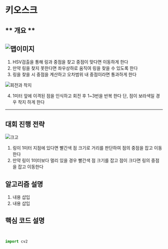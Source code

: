 # 키오스크

## ** 개요 ** 

![맵이미지]()
---

1. HSV검출을 통해 링과 중점을 찾고 중점이 맞다면 이동하게 한다
2. 만약 링을 찾지 못한다면 좌우상하로 움직여 링을 찾을 수 있도록 한다
3. 링을 찾을 시 중점을 계산하고 오차범위 내 중점이라면 통과하게 한다

![회전과 착지]()

4. 1미터 앞에 이격된 점을 인식하고 회전 후 1~3번을 반복 한다 단, 점이 보라색일 경우 착지 하게 한다


---
## **대회 진행 전략** 

![크고]()

1. 링이 1미터 지점에 있다면 빨간색 점 크기로 거리를 판단하여 점의 중점을 잡고 이동한다
2. 만약 링이  1미터보다 멀리 있을 경우 빨간색 점 크기를 잡고 점이 크다면 링의 중점을 잡고 이동한다



## **알고리즘 설명**


1. 내용 삽입
2. 내용 삽입

## **핵심 코드 설명**

```python


import cv2



```
